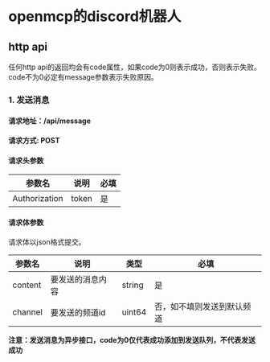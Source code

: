 # openmcp的discord机器人

## http api

任何http api的返回均会有code属性，如果code为0则表示成功，否则表示失败。code不为0必定有message参数表示失败原因。

### 1. 发送消息

#### 请求地址：/api/message
#### 请求方式: POST
#### 请求头参数

| 参数名           | 说明    | 必填 |
|---------------|-------|----|
| Authorization | token | 是  |

#### 请求体参数

请求体以json格式提交。

| 参数名     | 说明       | 类型     | 必填             |
|---------|----------|--------|----------------|
| content | 要发送的消息内容 | string | 是              |
| channel | 要发送的频道id | uint64 |  否，如不填则发送到默认频道 |

**注意：发送消息为异步接口，code为0仅代表成功添加到发送队列，不代表发送成功**


